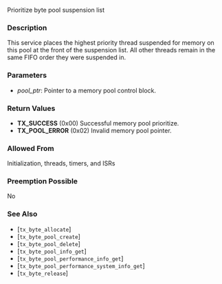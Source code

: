Prioritize byte pool suspension list

### Description

This service places the highest priority thread suspended for memory on this pool at the front of the suspension list. All other threads remain in the same FIFO order they were suspended in.

### Parameters

- *pool_ptr*: Pointer to a memory pool control block.

### Return Values

- **TX_SUCCESS** (0x00) Successful memory pool prioritize.
- **TX_POOL_ERROR** (0x02) Invalid memory pool pointer.

### Allowed From

Initialization, threads, timers, and ISRs

### Preemption Possible

No

### See Also

- [`tx_byte_allocate`]
- [`tx_byte_pool_create`]
- [`tx_byte_pool_delete`]
- [`tx_byte_pool_info_get`]
- [`tx_byte_pool_performance_info_get`]
- [`tx_byte_pool_performance_system_info_get`]
- [`tx_byte_release`]

